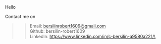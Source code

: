 Hello

Contact me on   
>>Email:      bersilinrobert1609@gmail.com\
>>Github:     bersilin-robert1609\
>>LinkedIn:   https://www.linkedin.com/in/c-bersilin-a9580a221/\
